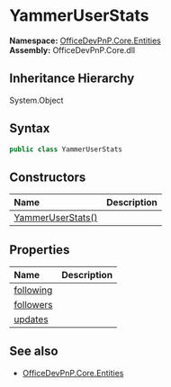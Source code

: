 # YammerUserStats
**Namespace:** [OfficeDevPnP.Core.Entities](OfficeDevPnP.Core.Entities.md)  
**Assembly:** OfficeDevPnP.Core.dll  
## Inheritance Hierarchy
System.Object  
## Syntax
```C#
public class YammerUserStats
```
## Constructors
|**Name**|**Description**|
|:-----|:-----|
| [YammerUserStats()](OfficeDevPnP.Core.Entities.YammerUserStats.ctor1.md) | 
## Properties
|**Name**|**Description**|
|:-----|:-----|
| [following](OfficeDevPnP.Core.Entities.YammerUserStats.following.md) | 
| [followers](OfficeDevPnP.Core.Entities.YammerUserStats.followers.md) | 
| [updates](OfficeDevPnP.Core.Entities.YammerUserStats.updates.md) | 
## See also
- [OfficeDevPnP.Core.Entities](OfficeDevPnP.Core.Entities.md)
